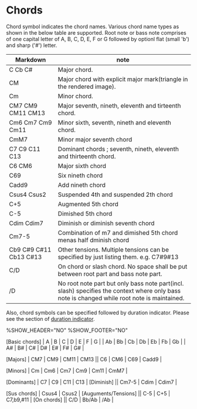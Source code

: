 # Chords

Chord symbol indicates the chord names. Various chord name types as shown in the below table are supported. Root note or bass note comprises of one capital letter of A, B, C, D, E, F or G followed by optionl flat (small 'b') and sharp ('#') letter. 

| Markdown | note |
| ------- | ---- |
| C Cb C#  | Major chord.    |
| CM | Major chord with explicit major mark(triangle in the rendered image). |
| Cm | Minor chord. |
| CM7 CM9 CM11 CM13 | Major seventh, nineth, eleventh and tirteenth chord. | 
| Cm6 Cm7 Cm9 Cm11 | Minor sixth, seventh, nineth and eleventh chord. |
| CmM7 | Minor major seventh chord |
| C7 C9 C11 C13 | Dominant chords ; seventh, nineth, eleventh and thirteenth chord. |
| C6 CM6 | Major sixth chord |
| C69 | Six nineth chord |
| Cadd9 | Add nineth chord |
| Csus4 Csus2 | Suspended 4th and suspended 2th chord |
| C+5 | Augmented 5th chord |
| C-5 | Dimished 5th chord |
| Cdim Cdim7 | Diminish or diminish seventh chord |
| Cm7-5 | Combination of m7 and dimished 5th chord menas half dminish chord |
| Cb9 C#9 C#11 Cb13 C#13 | Other tensions. Multiple tensions can be specified by just listing them. e.g. C7#9#13 |
| C/D | On chord or slash chord. No space shall be put between root part and bass note part. |
| /D | No root note part but only bass note part(incl. slash) specifies the context where only bass note is changed while root note is maintained. |


Also, chord symbols can be specified followed by duration indicator. Please see the section of [duration indicator](duration-indicator.md).

<!-- fumen:start -->
%SHOW_HEADER="NO"
%SHOW_FOOTER="NO"

[Basic chords]
| A | B | C | D | E | F | G |
| Ab | Bb | Cb | Db | Eb | Fb | Gb |
| A# | B# | C# | D# | E# | F# | G# |

[Majors]
| CM7 | CM9 | CM11 | CM13 || C6 | CM6 | C69 | Cadd9 |


[Minors]
| Cm | Cm6 | Cm7 | Cm9 | Cm11 | CmM7 |

[Dominants]
| C7 | C9 | C11 | C13 | 
[Diminish]
|| Cm7-5 | Cdim | Cdim7 |

[Sus chords]
| Csus4 | Csus2 | 
[Auguments/Tensions]
|| C-5 | C+5 | C7,b9,#11 |
[On chords]
|| C/D | Bb/Ab | /Ab |
<!-- fumen:end -->

